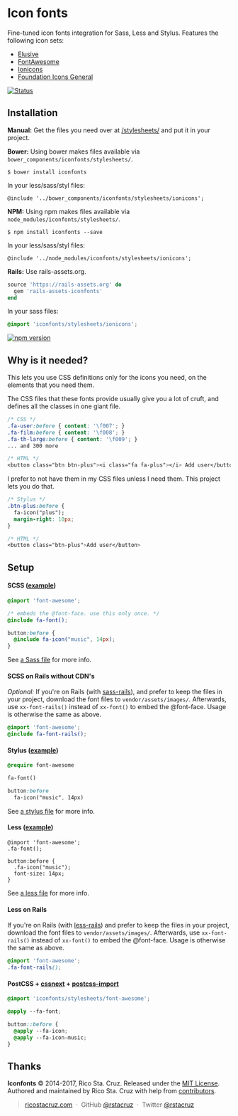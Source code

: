 # Icon fonts

Fine-tuned icon fonts integration for Sass, Less and Stylus. Features the following icon sets:

 * [Elusive](http://shoestrap.org/downloads/elusive-icons-webfont/)
 * [FontAwesome](http://fontawesome.io)
 * [Ionicons](http://ionicons.com)
 * [Foundation Icons General](http://zurb.com/playground/foundation-icon-fonts-3)

[![Status](https://travis-ci.org/rstacruz/iconfonts.svg?branch=master)](https://travis-ci.org/rstacruz/iconfonts)

Installation
------------

__Manual:__ Get the files you need over at [/stylesheets/](stylesheets) and put it in your 
project.

__Bower:__ Using bower makes files available via `bower_components/iconfonts/stylesheets/`.

    $ bower install iconfonts

In your less/sass/styl files:

    @include '../bower_components/iconfonts/stylesheets/ionicons';

__NPM:__ Using npm makes files available via `node_modules/iconfonts/stylesheets/`.

    $ npm install iconfonts --save

In your less/sass/styl files:

    @include '../node_modules/iconfonts/stylesheets/ionicons';

__Rails:__ Use rails-assets.org.

```ruby
source 'https://rails-assets.org' do
  gem 'rails-assets-iconfonts'
end
```

In your sass files:

```scss
@import 'iconfonts/stylesheets/ionicons';
```

[![npm version](https://badge.fury.io/js/iconfonts.svg)](https://npmjs.org/package/iconfonts "View this project on npm")

Why is it needed?
-----------------

This lets you use CSS definitions only for the icons you need, on the elements
that you need them.

The CSS files that these fonts provide usually give you a lot of cruft, and 
defines all the classes in one giant file.

```css
/* CSS */
.fa-user:before { content: '\f007'; }
.fa-film:before { content: '\f008'; }
.fa-th-large:before { content: '\f009'; }
... and 300 more

/* HTML */
<button class="btn btn-plus"><i class="fa fa-plus"></i> Add user</button>
```

I prefer to not have them in my CSS files unless I need them. This project lets 
you do that.

```css
/* Stylus */
.btn-plus:before {
  fa-icon("plus");
  margin-right: 10px;
}

/* HTML */
<button class="btn-plus">Add user</button>
```

Setup
-----

#### SCSS ([example](stylesheets/ionicons.scss))

``` scss
@import 'font-awesome';

/* embeds the @font-face. use this only once. */
@include fa-font();

button:before {
  @include fa-icon("music", 14px);
}
```

See [a Sass file](stylesheets/ionicons.scss) for more info.

#### SCSS on Rails without CDN's

*Optional:* If you're on Rails (with [sass-rails]), and prefer to keep the
files in your project, download the font files to `vendor/assets/images/`.
Afterwards, use `xx-font-rails()` instead of `xx-font()` to embed the
@font-face.  Usage is otherwise the same as above.

``` scss
@import 'font-awesome';
@include fa-font-rails();
```

#### Stylus ([example](stylesheets/ionicons.styl))

``` sass
@require font-awesome

fa-font()

button:before
  fa-icon("music", 14px)
```

See [a stylus file](stylesheets/ionicons.styl) for more info.

#### Less ([example](stylesheets/ionicons.less))

``` less
@import 'font-awesome';
.fa-font();

button:before {
  .fa-icon("music");
  font-size: 14px;
}
```

See [a less file](stylesheets/ionicons.less) for more info.

#### Less on Rails

If you're on Rails (with [less-rails]) and prefer to keep the files in your 
project, download the font files to `vendor/assets/images/`. Afterwards, use
`xx-font-rails()` instead of `xx-font()` to embed the @font-face.  Usage is 
otherwise the same as above.

``` scss
@import 'font-awesome';
.fa-font-rails();
```

[sass-rails]: https://github.com/rails/sass-rails
[less-rails]: https://github.com/metaskills/less-rails

#### PostCSS + [cssnext](http://cssnext.io) + [postcss-import](https://www.npmjs.com/package/postcss-import)

``` css
@import 'iconfonts/stylesheets/font-awesome';

@apply --fa-font;

button::before {
  @apply --fa-icon;
  @apply --fa-icon-music;
}
```

## Thanks

**Iconfonts** © 2014-2017, Rico Sta. Cruz. Released under the [MIT License].<br>
Authored and maintained by Rico Sta. Cruz with help from [contributors].

> [ricostacruz.com](http://ricostacruz.com) &nbsp;&middot;&nbsp;
> GitHub [@rstacruz](https://github.com/rstacruz) &nbsp;&middot;&nbsp;
> Twitter [@rstacruz](https://twitter.com/rstacruz)

[MIT License]: http://mit-license.org/
[contributors]: http://github.com/rstacruz/iconfonts/contributors
